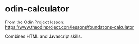 # odin-calculator
From the Odin Project lesson: https://www.theodinproject.com/lessons/foundations-calculator

Combines HTML and Javascript skills.
